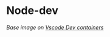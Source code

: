 # Node-dev
_Base image on [Vscode Dev containers](mcr.microsoft.com/vscode/devcontainers/base:debian-10)_